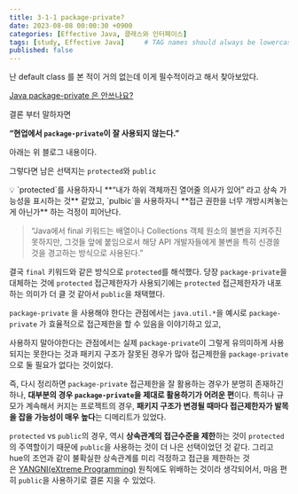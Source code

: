 ```yaml
---
title: 3-1-1 package-private?
date: 2023-08-08 00:00:30 +0900
categories: [Effective Java, 클래스와 인터페이스]
tags: [study, Effective Java]     # TAG names should always be lowercase
published: false
---
```

난 default class 를 본 적이 거의 없는데 이게 필수적이라고 해서 찾아보았다. 

[Java package-private 은 안쓰나요?](https://hyeon9mak.github.io/Java-dont-use-package-private/)

결론 부터 말하자면 

**“현업에서 `package-private`이 잘 사용되지 않는다.”**

아래는 위 블로그 내용이다. 

그렇다면 남은 선택지는  `protected`와 `public`  

<aside>
💡 `protected`를 사용하자니 **“내가 하위 객체까진 열어줄 의사가 있어” 라고 상속 가능성을 표시하는 것** 같았고, `pulbic`을 사용하자니 **접근 권한을 너무 개방시켜놓는게 아닌가** 하는 걱정이 피어난다.

</aside>

> “Java에서 final 키워드는 배열이나 Collections 객체 원소의 불변을 지켜주진 못하지만, 그것들 앞에 붙임으로서 해당 API 개발자들에게 불변을 특히 신경쓸 것을 경고하는 방식으로 사용된다.”
> 

결국 `final` 키워드와 같은 방식으로 `protected`를 해석했다. 당장 `package-private`을 대체하는 것에 `protected` 접근제한자가 사용되기에는 `protected` 접근제한자가 내포하는 의미가 더 클 것 같아서 `public`을 채택했다. 

`package-private` 을 사용해야 한다는 관점에서는 `java.util.*`을 예시로 `package-private` 가 효율적으로 접근제한을 할 수 있음을 이야기하고 있고, 

사용하지 말아야한다는 관점에서는 실제 `package-private`이 그렇게 유의미하게 사용되지는 못한다는 것과 패키지 구조가 잘못된 경우가 많아 접근제한을 `package-private`으로 둘 필요가 없다는 것이었다.

즉, 다시 정리하면 `package-private` 접근제한을 잘 활용하는 경우가 분명히 존재하긴 하나, **대부분의 경우 `package-private`을 제대로 활용하기가 어려운 편**이다. 특히나 규모가 계속해서 커지는 프로젝트의 경우, **패키지 구조가 변경될 때마다 접근제한자가 발목을 잡을 가능성이 매우 높다**는 디메리트가 있었다.

`protected` vs `public`의 경우, 역시 **상속관계의 접근수준을 제한**하는 것이 `protected`의 주역할이기 때문에 `public`을 사용하는 것이 더 나은 선택이었던 것 같다. 그리고 hue의 조언과 같이 불확실한 상속관계를 미리 걱정하고 접근을 제한하는 것은 [YANGNI(eXtreme Programming)](https://ko.wikipedia.org/wiki/YAGNI) 원칙에도 위배하는 것이라 생각되어서, 마음 편히 `public`을 사용하기로 결론 지을 수 있었다.